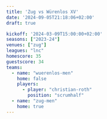 ```yaml
---
title: 'Zug vs Würenlos XV'
date: '2024-09-05T21:18:06+02:00'
draft: true

kickoff: '2024-03-09T15:00:00+02:00'
seasons: ["2023-24"]
venues: ["zug"]
leagues: "lnc"
homescore: 35
guestscore: 34
teams:
  - name: "wuerenlos-men"
    home: false
    players:
      - player: "christian-roth"
        position: "scrumhalf"
  - name: "zug-men"
    home: true
---
```

